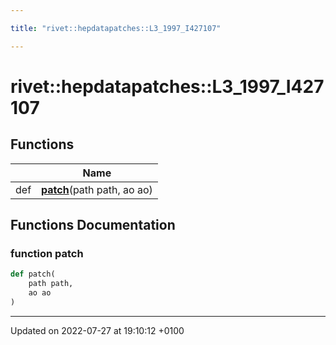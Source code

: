 ```yaml
---

title: "rivet::hepdatapatches::L3_1997_I427107"

---
```


# rivet::hepdatapatches::L3_1997_I427107



## Functions

|                | Name           |
| -------------- | -------------- |
| def | **[patch](http://example.org/namespaces/namespacerivet_1_1hepdatapatches_1_1l3__1997__i427107/#function-patch)**(path path, ao ao) |


## Functions Documentation

### function patch

```python
def patch(
    path path,
    ao ao
)
```






-------------------------------

Updated on 2022-07-27 at 19:10:12 +0100